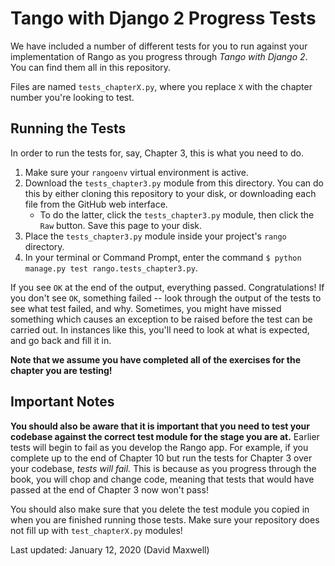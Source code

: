 # Tango with Django 2 Progress Tests
We have included a number of different tests for you to run against your implementation of Rango as you progress through *Tango with Django 2*. You can find them all in this repository.

Files are named `tests_chapterX.py`, where you replace `X` with the chapter number you're looking to test.

## Running the Tests
In order to run the tests for, say, Chapter 3, this is what you need to do.

1. Make sure your `rangoenv` virtual environment is active.
2. Download the `tests_chapter3.py` module from this directory. You can do this by either cloning this repository to your disk, or downloading each file from the GitHub web interface.
    * To do the latter, click the `tests_chapter3.py` module, then click the `Raw` button. Save this page to your disk.
3. Place the `tests_chapter3.py` module inside your project's `rango` directory.
4. In your terminal or Command Prompt, enter the command `$ python manage.py test rango.tests_chapter3.py`.

If you see `OK` at the end of the output, everything passed. Congratulations! If you don't see `OK`, something failed -- look through the output of the tests to see what test failed, and why. Sometimes, you might have missed something which causes an exception to be raised before the test can be carried out. In instances like this, you'll need to look at what is expected, and go back and fill it in.

**Note that we assume you have completed all of the exercises for the chapter you are testing!**

## Important Notes
**You should also be aware that it is important that you need to test your codebase against the correct test module for the stage you are at.** Earlier tests will begin to fail as you develop the Rango app. For example, if you complete up to the end of Chapter 10 but run the tests for Chapter 3 over your codebase, *tests will fail.* This is because as you progress through the book, you will chop and change code, meaning that tests that would have passed at the end of Chapter 3 now won't pass!

You should also make sure that you delete the test module you copied in when you are finished running those tests. Make sure your repository does not fill up with `test_chapterX.py` modules!

Last updated: January 12, 2020 (David Maxwell)
